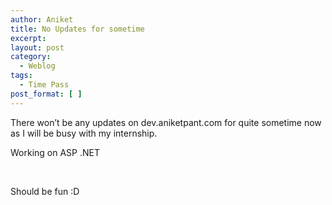 ```yaml
---
author: Aniket
title: No Updates for sometime
excerpt:
layout: post
category:
  - Weblog
tags:
  - Time Pass
post_format: [ ]
---
```

There won’t be any updates on dev.aniketpant.com for quite sometime now as I will be busy with my internship.

Working on ASP .NET

 

Should be fun :D